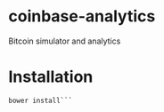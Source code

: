 # coinbase-analytics
Bitcoin simulator and analytics

# Installation
```npm install
bower install```

